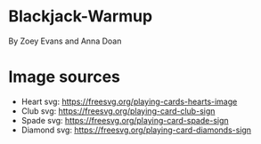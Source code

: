 # Blackjack-Warmup
By Zoey Evans and Anna Doan

# Image sources

- Heart svg: https://freesvg.org/playing-cards-hearts-image
- Club svg: https://freesvg.org/playing-card-club-sign
- Spade svg: https://freesvg.org/playing-card-spade-sign
- Diamond svg: https://freesvg.org/playing-card-diamonds-sign
